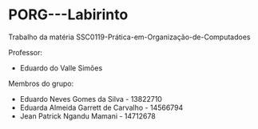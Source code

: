 # PORG---Labirinto
Trabalho da matéria SSC0119-Prática-em-Organização-de-Computadoes

Professor:
- Eduardo do Valle Simões
  
Membros do grupo:
- Eduardo Neves Gomes da Silva - 13822710
- Eduarda Almeida Garrett de Carvalho - 14566794
- Jean Patrick Ngandu Mamani - 14712678

